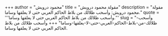 +++
author = "محمود درويش"
title = "مقولة محمود درويش"
description = "مقولة محمود درويش: وأسحب ظلالك من بلاط الحاكم العربي حتى لا يعلقها وساما."
quote = '''وأسحب ظلالك من بلاط الحاكم العربي حتى لا يعلقها وساما.'''
slug = "وأسحب-ظلالك-من-بلاط-الحاكم-العربي-حتى-لا-يعلقها-وساما"
+++
وأسحب ظلالك من بلاط الحاكم العربي حتى لا يعلقها وساما.
